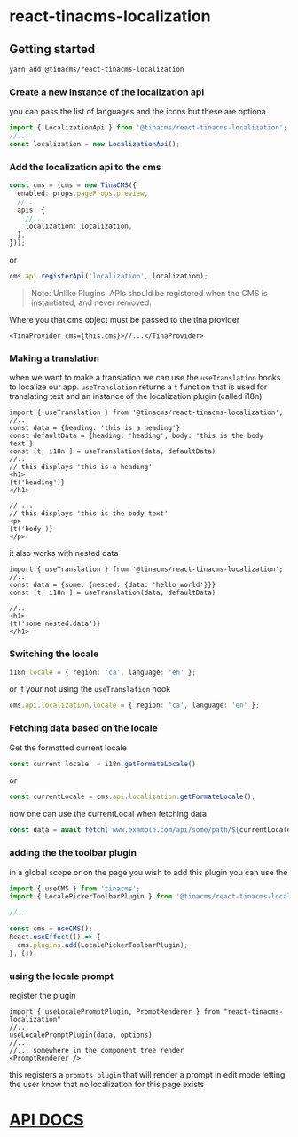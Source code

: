 # react-tinacms-localization

## Getting started

```bash
yarn add @tinacms/react-tinacms-localization
```

### Create a new instance of the localization api

you can pass the list of languages and the icons but these are optiona

```ts
import { LocalizationApi } from '@tinacms/react-tinacms-localization';
//...
const localization = new LocalizationApi();
```

### Add the localization api to the cms

```ts
const cms = (cms = new TinaCMS({
  enabled: props.pageProps.preview,
  //...
  apis: {
    //...
    localization: localization,
  },
}));
```

or

```ts
cms.api.registerApi('localization', localization);
```

> Note: Unlike Plugins, APIs should be registered when the CMS is instantiated, and never removed.

Where you that cms object must be passed to the tina provider

```tsx
<TinaProvider cms={this.cms}>//...</TinaProvider>
```

### Making a translation

when we want to make a translation we can use the `useTranslation` hooks to localize our app. `useTranslation` returns a `t` function that is used for translating text and an instance of the localization plugin (called i18n)

```tsx
import { useTranslation } from '@tinacms/react-tinacms-localization';
//..
const data = {heading: 'this is a heading'}
const defaultData = {heading: 'heading', body: 'this is the body text'}
const [t, i18n ] = useTranslation(data, defaultData)
//..
// this displays 'this is a heading'
<h1>
{t('heading')}
</h1>

// ...
// this displays 'this is the body text'
<p>
{t('body')}
</p>
```

it also works with nested data

```tsx
import { useTranslation } from '@tinacms/react-tinacms-localization';
//..
const data = {some: {nested: {data: 'hello world'}}}
const [t, i18n ] = useTranslation(data, defaultData)

//..
<h1>
{t('some.nested.data')}
</h1>
```

### Switching the locale

```ts
i18n.locale = { region: 'ca', language: 'en' };
```

or if your not using the `useTranslation` hook

```ts
cms.api.localization.locale = { region: 'ca', language: 'en' };
```

### Fetching data based on the locale

Get the formatted current locale

```ts
const current locale  = i18n.getFormateLocale()
```

or

```ts
const currentLocale = cms.api.localization.getFormateLocale();
```

now one can use the currentLocal when fetching data

```ts
const data = await fetch(`www.example.com/api/some/path/${currentLocale}`);
```

### adding the the toolbar plugin

in a global scope or on the page you wish to add this plugin you can use the

```ts
import { useCMS } from 'tinacms';
import { LocalePickerToolbarPlugin } from '@tinacms/react-tinacms-localization';

//...

const cms = useCMS();
React.useEffect(() => {
  cms.plugins.add(LocalePickerToolbarPlugin);
}, []);
```

### using the locale prompt

register the plugin

```tsx
import { useLocalePromptPlugin, PromptRenderer } from "react-tinacms-localization"
//...
useLocalePromptPlugin(data, options)
//...
//... somewhere in the component tree render
<PromptRenderer />
```

this registers a `prompts plugin` that will render a prompt in edit mode letting the user know that no localization for this page exists

# [API DOCS](https://tinacms.github.io/react-tinacms-localization/docs/)
